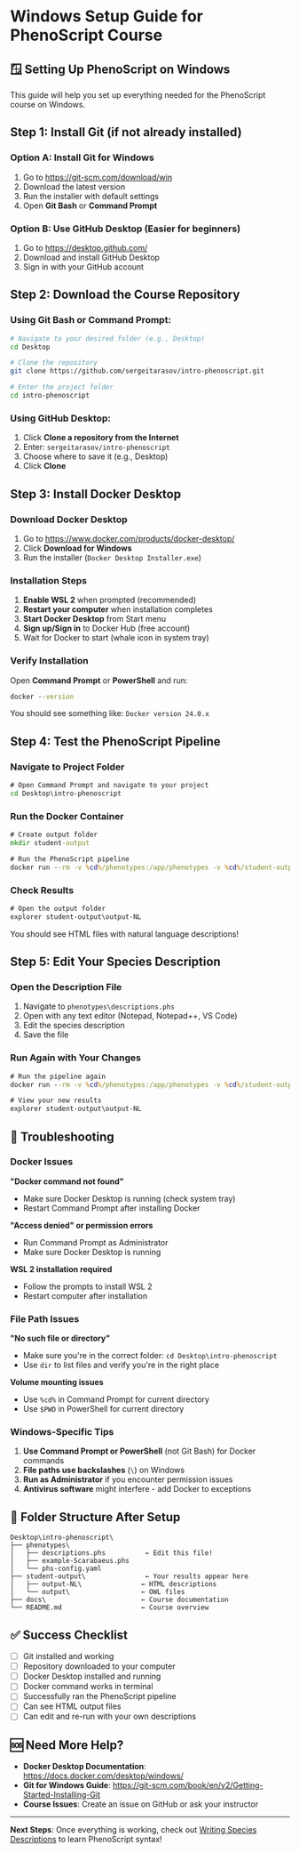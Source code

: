 # Windows Setup Guide for PhenoScript Course

## 🪟 Setting Up PhenoScript on Windows

This guide will help you set up everything needed for the PhenoScript course on Windows.

## Step 1: Install Git (if not already installed)

### Option A: Install Git for Windows
1. Go to https://git-scm.com/download/win
2. Download the latest version
3. Run the installer with default settings
4. Open **Git Bash** or **Command Prompt**

### Option B: Use GitHub Desktop (Easier for beginners)
1. Go to https://desktop.github.com/
2. Download and install GitHub Desktop
3. Sign in with your GitHub account

## Step 2: Download the Course Repository

### Using Git Bash or Command Prompt:
```bash
# Navigate to your desired folder (e.g., Desktop)
cd Desktop

# Clone the repository
git clone https://github.com/sergeitarasov/intro-phenoscript.git

# Enter the project folder
cd intro-phenoscript
```

### Using GitHub Desktop:
1. Click **Clone a repository from the Internet**
2. Enter: `sergeitarasov/intro-phenoscript`
3. Choose where to save it (e.g., Desktop)
4. Click **Clone**

## Step 3: Install Docker Desktop

### Download Docker Desktop
1. Go to https://www.docker.com/products/docker-desktop/
2. Click **Download for Windows**
3. Run the installer (`Docker Desktop Installer.exe`)

### Installation Steps
1. **Enable WSL 2** when prompted (recommended)
2. **Restart your computer** when installation completes
3. **Start Docker Desktop** from Start menu
4. **Sign up/Sign in** to Docker Hub (free account)
5. Wait for Docker to start (whale icon in system tray)

### Verify Installation
Open **Command Prompt** or **PowerShell** and run:
```cmd
docker --version
```
You should see something like: `Docker version 24.0.x`

## Step 4: Test the PhenoScript Pipeline

### Navigate to Project Folder
```cmd
# Open Command Prompt and navigate to your project
cd Desktop\intro-phenoscript
```

### Run the Docker Container
```cmd
# Create output folder
mkdir student-output

# Run the PhenoScript pipeline
docker run --rm -v %cd%/phenotypes:/app/phenotypes -v %cd%/student-output:/app/docker-output sergeit215/phenoscript-nl-converter:latest
```

### Check Results
```cmd
# Open the output folder
explorer student-output\output-NL
```

You should see HTML files with natural language descriptions!

## Step 5: Edit Your Species Description

### Open the Description File
1. Navigate to `phenotypes\descriptions.phs`
2. Open with any text editor (Notepad, Notepad++, VS Code)
3. Edit the species description
4. Save the file

### Run Again with Your Changes
```cmd
# Run the pipeline again
docker run --rm -v %cd%/phenotypes:/app/phenotypes -v %cd%/student-output:/app/docker-output sergeit215/phenoscript-nl-converter:latest

# View your new results
explorer student-output\output-NL
```

## 🚨 Troubleshooting

### Docker Issues

**"Docker command not found"**
- Make sure Docker Desktop is running (check system tray)
- Restart Command Prompt after installing Docker

**"Access denied" or permission errors**
- Run Command Prompt as Administrator
- Make sure Docker Desktop is running

**WSL 2 installation required**
- Follow the prompts to install WSL 2
- Restart computer after installation

### File Path Issues

**"No such file or directory"**
- Make sure you're in the correct folder: `cd Desktop\intro-phenoscript`
- Use `dir` to list files and verify you're in the right place

**Volume mounting issues**
- Use `%cd%` in Command Prompt for current directory
- Use `$PWD` in PowerShell for current directory

### Windows-Specific Tips

1. **Use Command Prompt or PowerShell** (not Git Bash) for Docker commands
2. **File paths use backslashes** (`\`) on Windows
3. **Run as Administrator** if you encounter permission issues
4. **Antivirus software** might interfere - add Docker to exceptions

## 📁 Folder Structure After Setup

```
Desktop\intro-phenoscript\
├── phenotypes\
│   ├── descriptions.phs          ← Edit this file!
│   ├── example-Scarabaeus.phs
│   └── phs-config.yaml
├── student-output\               ← Your results appear here
│   ├── output-NL\               ← HTML descriptions
│   └── output\                  ← OWL files
├── docs\                        ← Course documentation
└── README.md                    ← Course overview
```

## ✅ Success Checklist

- [ ] Git installed and working
- [ ] Repository downloaded to your computer
- [ ] Docker Desktop installed and running
- [ ] Docker command works in terminal
- [ ] Successfully ran the PhenoScript pipeline
- [ ] Can see HTML output files
- [ ] Can edit and re-run with your own descriptions

## 🆘 Need More Help?

- **Docker Desktop Documentation**: https://docs.docker.com/desktop/windows/
- **Git for Windows Guide**: https://git-scm.com/book/en/v2/Getting-Started-Installing-Git
- **Course Issues**: Create an issue on GitHub or ask your instructor

---

**Next Steps**: Once everything is working, check out [Writing Species Descriptions](WRITING-DESCRIPTIONS.md) to learn PhenoScript syntax!